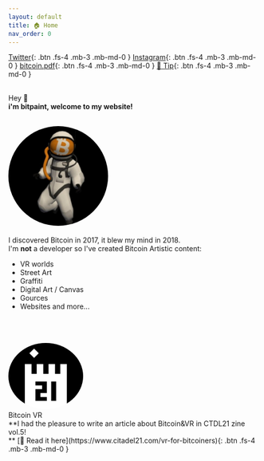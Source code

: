 ```yaml
---
layout: default
title: 🏠 Home
nav_order: 0
---
```

[Twitter](https://twitter.com/bitpaintclub){: .btn .fs-4 .mb-3 .mb-md-0 }   [Instagram](https://www.instagram.com/bitpaint.club){: .btn .fs-4 .mb-3 .mb-md-0 }  [bitcoin.pdf](https://bitpaint.club/bitcoin.pdf){: .btn .fs-4 .mb-3 .mb-md-0 }       [🍺 Tip](https://btcpay177475.lndyn.com/){: .btn .fs-4 .mb-3 .mb-md-0 }  
<br>

<span class="fs-10">Hey 👋</span><br>
**<b><span class="fs-4">i'm bitpaint, welcome to my website!</span><br></b>**
<br>

 <img src="/img/400x400.jpg" height="auto" width="200" style="border-radius:50%"><br><br>
I discovered Bitcoin in 2017, it blew my mind in 2018.<br>
I'm **not** a developer  so I've created Bitcoin Artistic content: <br>
-  VR worlds
-  Street Art
-  Graffiti
-  Digital Art / Canvas
-  Gources 
-  Websites and more...<br>
<br><br>

<br>
 <img src="/img/21.png" height="auto" width="150" style="border-radius:50%">  <br>
<span class="fs-8">Bitcoin VR</span><br>
**<span class="fs-4">I had the pleasure to write an article about Bitcoin&VR in CTDL21 zine vol.5!</span><br>**
[📖 Read it here](https://www.citadel21.com/vr-for-bitcoiners){: .btn .fs-4 .mb-3 .mb-md-0 } 

